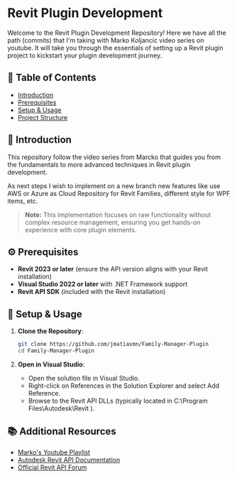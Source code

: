 ﻿# Revit Plugin Development

Welcome to the Revit Plugin Development Repository! Here we have all the path (commits) that I'm taking with Marko Koljancic video series on youtube. It 
will take you through the essentials of setting up a Revit plugin project to kickstart your plugin development 
journey.

## 📜 Table of Contents
- [Introduction](#introduction)
- [Prerequisites](#prerequisites)
- [Setup & Usage](#setup--usage)
- [Project Structure](#project-structure)

## 📘 Introduction
This repository follow the video series from Marcko  that guides you from the fundamentals to more advanced techniques in Revit plugin development.<br/>

As next steps I wish to implement on a new branch new features like use AWS or Azure as Cloud Repository for Revit Families, different style for WPF items, etc.

> **Note:** This implementation focuses on raw functionality without complex resource management, ensuring you get hands-on experience with core plugin elements.

## ⚙️ Prerequisites
- **Revit 2023 or later** (ensure the API version aligns with your Revit installation)
- **Visual Studio 2022 or later** with .NET Framework support
- **Revit API SDK** (included with the Revit installation)

## 🚀 Setup & Usage

1. **Clone the Repository**:  
   ```bash
   git clone https://github.com/jmatiasmn/Family-Manager-Plugin
   cd Family-Manager-Plugin

2. **Open in Visual Studio**:

	- Open the solution file in Visual Studio.
	- Right-click on References in the Solution Explorer and select Add Reference.
	- Browse to the Revit API DLLs (typically located in C:\Program Files\Autodesk\Revit <version>\).
## 📚 Additional Resources
- [Marko's Youtube Playlist ](https://www.youtube.com/playlist?list=PL7mg6Q0pUAfn8Pa7cyfRxTERRML964bUE)
- [Autodesk Revit API Documentation](https://www.revitapidocs.com/2023/)
- [Official Revit API Forum](https://forums.autodesk.com/t5/revit-api-forum/bd-p/160)

